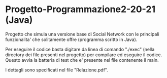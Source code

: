 # Progetto-Programmazione2-20-21 (Java)
Progetto che simula una versione base di Social Network con le principali funzionalita' che solitamente offre (programma scritto in Java).

Per eseguire il codice basta digitare da linea di comando "./exec" (nella directory dei file presenti nel progetto) per compilare ed eseguire il codice.
Questo avvia la batteria di test che e' presente nel file contenente il main.

I dettagli sono specificati nel file "Relazione.pdf".
